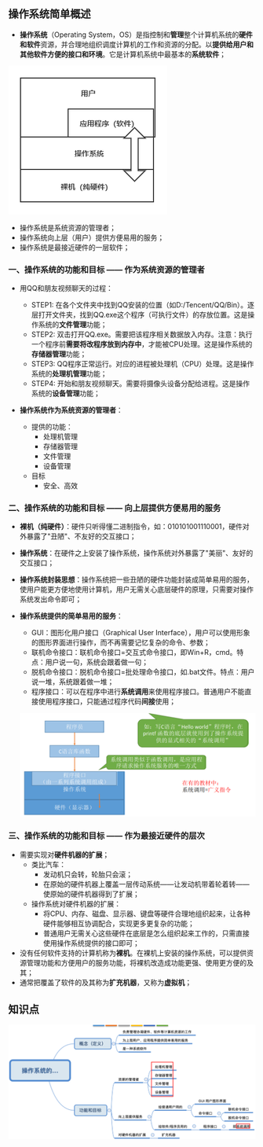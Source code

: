 ## 操作系统简单概述

- **操作系统**（Operating System，OS）是指控制和**管理**整个计算机系统的**硬件和软件**资源，并合理地组织调度计算机的工作和资源的分配。以**提供给用户和其他软件方便的接口和环境**。它是计算机系统中最基本的**系统软件**；

![1](assets/01.1/1.png)

- 操作系统是系统资源的管理者；
- 操作系统向上层（用户）提供方便易用的服务；
- 操作系统是最接近硬件的一层软件；

### 一、操作系统的功能和目标 —— 作为系统资源的管理者

- 用QQ和朋友视频聊天的过程：
  - STEP1: 在各个文件夹中找到QQ安装的位置（如D:/Tencent/QQ/Bin）。逐层打开文件夹，找到QQ.exe这个程序（可执行文件）的存放位置。这是操作系统的**文件管理**功能；
  - STEP2: 双击打开QQ.exe。需要把该程序相关数据放入内存。注意：执行一个程序前**需要将改程序放到内存中**，才能被CPU处理。这是操作系统的**存储器管理**功能；
  - STEP3: QQ程序正常运行。对应的进程被处理机（CPU）处理。这是操作系统的**处理机管理**功能；
  - STEP4: 开始和朋友视频聊天。需要将摄像头设备分配给进程。这是操作系统的**设备管理**功能；

- **操作系统作为系统资源的管理者**：
  - 提供的功能：
    - 处理机管理
    - 存储器管理
    - 文件管理
    - 设备管理
  - 目标
    - 安全、高效

### 二、操作系统的功能和目标 —— 向上层提供方便易用的服务

- **裸机（纯硬件）**：硬件只听得懂二进制指令，如：010101001110001，硬件对外暴露了"丑陋"、不友好的交互接口；

- **操作系统**：在硬件之上安装了操作系统，操作系统对外暴露了"美丽"、友好的交互接口；

- **操作系统封装思想**：操作系统把一些丑陋的硬件功能封装成简单易用的服务，使用户能更方便地使用计算机，用户无需关心底层硬件的原理，只需要对操作系统发出命令即可；

- **操作系统提供的简单易用的服务**：

  - GUI：图形化用户接口（Graphical User Interface），用户可以使用形象的图形界面进行操作，而不再需要记忆复杂的命令、参数；
  - 联机命令接口：联机命令接口=交互式命令接口，即Win+R，cmd。特点：用户说一句，系统会跟着做一句；
  - 脱机命令接口：脱机命令接口=批处理命令接口，如.bat文件。特点：用户说一堆，系统跟着做一堆；
  - 程序接口：可以在程序中进行**系统调用**来使用程序接口。普通用户不能直接使用程序接口，只能通过程序代码**间接**使用；

  ![image-20201226165508808](assets/01.1/image-20201226165508808.png)

### 三、操作系统的功能和目标 —— 作为最接近硬件的层次

- 需要实现对**硬件机器的扩展**；
  - 类比汽车：
    - 发动机只会转，轮胎只会滚；
    - 在原始的硬件机器上覆盖一层传动系统——让发动机带着轮着转——使原始的硬件机器得到了扩展；
  - 操作系统对硬件机器的扩展：
    - 将CPU、内存、磁盘、显示器、键盘等硬件合理地组织起来，让各种硬件能够相互协调配合，实现更多更复杂的功能；
    - 普通用户无需关心这些硬件在底层是怎么组织起来工作的，只需直接使用操作系统提供的接口即可；
- 没有任何软件支持的计算机称为**裸机**。在裸机上安装的操作系统，可以提供资源管理功能和方便用户的服务功能，将裸机改造成功能更强、使用更方便的及其；
- 通常把覆盖了软件的及其称为**扩充机器**，又称为**虚拟机**；

## 知识点

![image-20201226170949007](assets/01.1/image-20201226170949007.png)